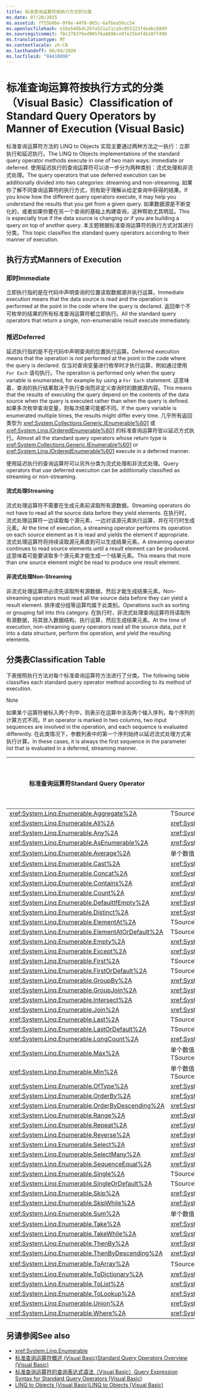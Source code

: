 ```yaml
---
title: 标准查询运算符按执行方式的分类
ms.date: 07/20/2015
ms.assetid: 7f55b0be-9f6e-44f8-865c-6afbea50cc54
ms.openlocfilehash: e1ba5d8bdc2b7a521a11ca5c055323fde4bcb9d9
ms.sourcegitcommit: f8c270376ed905f6a8896ce0fe25b4f4b38ff498
ms.translationtype: MT
ms.contentlocale: zh-CN
ms.lasthandoff: 06/04/2020
ms.locfileid: "84410898"
---
```

# <a name="classification-of-standard-query-operators-by-manner-of-execution-visual-basic"></a><span data-ttu-id="a8be4-102">标准查询运算符按执行方式的分类（Visual Basic）</span><span class="sxs-lookup"><span data-stu-id="a8be4-102">Classification of Standard Query Operators by Manner of Execution (Visual Basic)</span></span>
<span data-ttu-id="a8be4-103">标准查询运算符方法的 LINQ to Objects 实现主要通过两种方法之一执行：立即执行和延迟执行。</span><span class="sxs-lookup"><span data-stu-id="a8be4-103">The LINQ to Objects implementations of the standard query operator methods execute in one of two main ways: immediate or deferred.</span></span> <span data-ttu-id="a8be4-104">使用延迟执行的查询运算符可以进一步分为两种类别：流式处理和非流式处理。</span><span class="sxs-lookup"><span data-stu-id="a8be4-104">The query operators that use deferred execution can be additionally divided into two categories: streaming and non-streaming.</span></span> <span data-ttu-id="a8be4-105">如果你了解不同查询运算符的执行方式，则有助于理解从给定查询中获得的结果。</span><span class="sxs-lookup"><span data-stu-id="a8be4-105">If you know how the different query operators execute, it may help you understand the results that you get from a given query.</span></span> <span data-ttu-id="a8be4-106">如果数据源是不断变化的，或者如果你要在另一个查询的基础上构建查询，这种帮助尤其明显。</span><span class="sxs-lookup"><span data-stu-id="a8be4-106">This is especially true if the data source is changing or if you are building a query on top of another query.</span></span> <span data-ttu-id="a8be4-107">本主题根据标准查询运算符的执行方式对其进行分类。</span><span class="sxs-lookup"><span data-stu-id="a8be4-107">This topic classifies the standard query operators according to their manner of execution.</span></span>  
  
## <a name="manners-of-execution"></a><span data-ttu-id="a8be4-108">执行方式</span><span class="sxs-lookup"><span data-stu-id="a8be4-108">Manners of Execution</span></span>  
  
### <a name="immediate"></a><span data-ttu-id="a8be4-109">即时</span><span class="sxs-lookup"><span data-stu-id="a8be4-109">Immediate</span></span>  
 <span data-ttu-id="a8be4-110">立即执行指的是在代码中声明查询的位置读取数据源并执行运算。</span><span class="sxs-lookup"><span data-stu-id="a8be4-110">Immediate execution means that the data source is read and the operation is performed at the point in the code where the query is declared.</span></span> <span data-ttu-id="a8be4-111">返回单个不可枚举的结果的所有标准查询运算符都立即执行。</span><span class="sxs-lookup"><span data-stu-id="a8be4-111">All the standard query operators that return a single, non-enumerable result execute immediately.</span></span>  
  
### <a name="deferred"></a><span data-ttu-id="a8be4-112">推迟</span><span class="sxs-lookup"><span data-stu-id="a8be4-112">Deferred</span></span>  
 <span data-ttu-id="a8be4-113">延迟执行指的是不在代码中声明查询的位置执行运算。</span><span class="sxs-lookup"><span data-stu-id="a8be4-113">Deferred execution means that the operation is not performed at the point in the code where the query is declared.</span></span> <span data-ttu-id="a8be4-114">仅当对查询变量进行枚举时才执行运算，例如通过使用 `For Each` 语句执行。</span><span class="sxs-lookup"><span data-stu-id="a8be4-114">The operation is performed only when the query variable is enumerated, for example by using a `For Each` statement.</span></span> <span data-ttu-id="a8be4-115">这意味着，查询的执行结果取决于执行查询而非定义查询时的数据源内容。</span><span class="sxs-lookup"><span data-stu-id="a8be4-115">This means that the results of executing the query depend on the contents of the data source when the query is executed rather than when the query is defined.</span></span> <span data-ttu-id="a8be4-116">如果多次枚举查询变量，则每次结果可能都不同。</span><span class="sxs-lookup"><span data-stu-id="a8be4-116">If the query variable is enumerated multiple times, the results might differ every time.</span></span> <span data-ttu-id="a8be4-117">几乎所有返回类型为 <xref:System.Collections.Generic.IEnumerable%601> 或 <xref:System.Linq.IOrderedEnumerable%601> 的标准查询运算符皆以延迟方式执行。</span><span class="sxs-lookup"><span data-stu-id="a8be4-117">Almost all the standard query operators whose return type is <xref:System.Collections.Generic.IEnumerable%601> or <xref:System.Linq.IOrderedEnumerable%601> execute in a deferred manner.</span></span>  
  
 <span data-ttu-id="a8be4-118">使用延迟执行的查询运算符可以另外分类为流式处理和非流式处理。</span><span class="sxs-lookup"><span data-stu-id="a8be4-118">Query operators that use deferred execution can be additionally classified as streaming or non-streaming.</span></span>  
  
#### <a name="streaming"></a><span data-ttu-id="a8be4-119">流式处理</span><span class="sxs-lookup"><span data-stu-id="a8be4-119">Streaming</span></span>  
 <span data-ttu-id="a8be4-120">流式处理运算符不需要在生成元素前读取所有源数据。</span><span class="sxs-lookup"><span data-stu-id="a8be4-120">Streaming operators do not have to read all the source data before they yield elements.</span></span> <span data-ttu-id="a8be4-121">在执行时，流式处理运算符一边读取每个源元素，一边对该源元素执行运算，并在可行时生成元素。</span><span class="sxs-lookup"><span data-stu-id="a8be4-121">At the time of execution, a streaming operator performs its operation on each source element as it is read and yields the element if appropriate.</span></span> <span data-ttu-id="a8be4-122">流式处理运算符将持续读取源元素直到可以生成结果元素。</span><span class="sxs-lookup"><span data-stu-id="a8be4-122">A streaming operator continues to read source elements until a result element can be produced.</span></span> <span data-ttu-id="a8be4-123">这意味着可能要读取多个源元素才能生成一个结果元素。</span><span class="sxs-lookup"><span data-stu-id="a8be4-123">This means that more than one source element might be read to produce one result element.</span></span>  
  
#### <a name="non-streaming"></a><span data-ttu-id="a8be4-124">非流式处理</span><span class="sxs-lookup"><span data-stu-id="a8be4-124">Non-Streaming</span></span>  
 <span data-ttu-id="a8be4-125">非流式处理运算符必须先读取所有源数据，然后才能生成结果元素。</span><span class="sxs-lookup"><span data-stu-id="a8be4-125">Non-streaming operators must read all the source data before they can yield a result element.</span></span> <span data-ttu-id="a8be4-126">排序或分组等运算均属于此类别。</span><span class="sxs-lookup"><span data-stu-id="a8be4-126">Operations such as sorting or grouping fall into this category.</span></span> <span data-ttu-id="a8be4-127">在执行时，非流式处理查询运算符将读取所有源数据，将其放入数据结构，执行运算，然后生成结果元素。</span><span class="sxs-lookup"><span data-stu-id="a8be4-127">At the time of execution, non-streaming query operators read all the source data, put it into a data structure, perform the operation, and yield the resulting elements.</span></span>  
  
## <a name="classification-table"></a><span data-ttu-id="a8be4-128">分类表</span><span class="sxs-lookup"><span data-stu-id="a8be4-128">Classification Table</span></span>  
 <span data-ttu-id="a8be4-129">下表按照执行方法对每个标准查询运算符方法进行了分类。</span><span class="sxs-lookup"><span data-stu-id="a8be4-129">The following table classifies each standard query operator method according to its method of execution.</span></span>  
  
> [!NOTE]
> <span data-ttu-id="a8be4-130">如果某个运算符被标入两个列中，则表示在运算中涉及两个输入序列，每个序列的计算方式不同。</span><span class="sxs-lookup"><span data-stu-id="a8be4-130">If an operator is marked in two columns, two input sequences are involved in the operation, and each sequence is evaluated differently.</span></span> <span data-ttu-id="a8be4-131">在此类情况下，参数列表中的第一个序列始终以延迟流式处理方式来执行计算。</span><span class="sxs-lookup"><span data-stu-id="a8be4-131">In these cases, it is always the first sequence in the parameter list that is evaluated in a deferred, streaming manner.</span></span>  
  
|<span data-ttu-id="a8be4-132">标准查询运算符</span><span class="sxs-lookup"><span data-stu-id="a8be4-132">Standard Query Operator</span></span>|<span data-ttu-id="a8be4-133">返回类型</span><span class="sxs-lookup"><span data-stu-id="a8be4-133">Return Type</span></span>|<span data-ttu-id="a8be4-134">立即执行</span><span class="sxs-lookup"><span data-stu-id="a8be4-134">Immediate Execution</span></span>|<span data-ttu-id="a8be4-135">延迟的流式处理执行</span><span class="sxs-lookup"><span data-stu-id="a8be4-135">Deferred Streaming Execution</span></span>|<span data-ttu-id="a8be4-136">延迟非流式处理执行</span><span class="sxs-lookup"><span data-stu-id="a8be4-136">Deferred Non-Streaming Execution</span></span>|  
|-----------------------------|-----------------|-------------------------|----------------------------------|---------------------------------------|  
|<xref:System.Linq.Enumerable.Aggregate%2A>|<span data-ttu-id="a8be4-137">TSource</span><span class="sxs-lookup"><span data-stu-id="a8be4-137">TSource</span></span>|<span data-ttu-id="a8be4-138">x</span><span class="sxs-lookup"><span data-stu-id="a8be4-138">X</span></span>|||  
|<xref:System.Linq.Enumerable.All%2A>|<xref:System.Boolean>|<span data-ttu-id="a8be4-139">x</span><span class="sxs-lookup"><span data-stu-id="a8be4-139">X</span></span>|||  
|<xref:System.Linq.Enumerable.Any%2A>|<xref:System.Boolean>|<span data-ttu-id="a8be4-140">x</span><span class="sxs-lookup"><span data-stu-id="a8be4-140">X</span></span>|||  
|<xref:System.Linq.Enumerable.AsEnumerable%2A>|<xref:System.Collections.Generic.IEnumerable%601>||<span data-ttu-id="a8be4-141">x</span><span class="sxs-lookup"><span data-stu-id="a8be4-141">X</span></span>||  
|<xref:System.Linq.Enumerable.Average%2A>|<span data-ttu-id="a8be4-142">单个数值</span><span class="sxs-lookup"><span data-stu-id="a8be4-142">Single numeric value</span></span>|<span data-ttu-id="a8be4-143">x</span><span class="sxs-lookup"><span data-stu-id="a8be4-143">X</span></span>|||  
|<xref:System.Linq.Enumerable.Cast%2A>|<xref:System.Collections.Generic.IEnumerable%601>||<span data-ttu-id="a8be4-144">x</span><span class="sxs-lookup"><span data-stu-id="a8be4-144">X</span></span>||  
|<xref:System.Linq.Enumerable.Concat%2A>|<xref:System.Collections.Generic.IEnumerable%601>||<span data-ttu-id="a8be4-145">x</span><span class="sxs-lookup"><span data-stu-id="a8be4-145">X</span></span>||  
|<xref:System.Linq.Enumerable.Contains%2A>|<xref:System.Boolean>|<span data-ttu-id="a8be4-146">x</span><span class="sxs-lookup"><span data-stu-id="a8be4-146">X</span></span>|||  
|<xref:System.Linq.Enumerable.Count%2A>|<xref:System.Int32>|<span data-ttu-id="a8be4-147">x</span><span class="sxs-lookup"><span data-stu-id="a8be4-147">X</span></span>|||  
|<xref:System.Linq.Enumerable.DefaultIfEmpty%2A>|<xref:System.Collections.Generic.IEnumerable%601>||<span data-ttu-id="a8be4-148">x</span><span class="sxs-lookup"><span data-stu-id="a8be4-148">X</span></span>||  
|<xref:System.Linq.Enumerable.Distinct%2A>|<xref:System.Collections.Generic.IEnumerable%601>||<span data-ttu-id="a8be4-149">x</span><span class="sxs-lookup"><span data-stu-id="a8be4-149">X</span></span>||  
|<xref:System.Linq.Enumerable.ElementAt%2A>|<span data-ttu-id="a8be4-150">TSource</span><span class="sxs-lookup"><span data-stu-id="a8be4-150">TSource</span></span>|<span data-ttu-id="a8be4-151">x</span><span class="sxs-lookup"><span data-stu-id="a8be4-151">X</span></span>|||  
|<xref:System.Linq.Enumerable.ElementAtOrDefault%2A>|<span data-ttu-id="a8be4-152">TSource</span><span class="sxs-lookup"><span data-stu-id="a8be4-152">TSource</span></span>|<span data-ttu-id="a8be4-153">x</span><span class="sxs-lookup"><span data-stu-id="a8be4-153">X</span></span>|||  
|<xref:System.Linq.Enumerable.Empty%2A>|<xref:System.Collections.Generic.IEnumerable%601>|<span data-ttu-id="a8be4-154">x</span><span class="sxs-lookup"><span data-stu-id="a8be4-154">X</span></span>|||  
|<xref:System.Linq.Enumerable.Except%2A>|<xref:System.Collections.Generic.IEnumerable%601>||<span data-ttu-id="a8be4-155">x</span><span class="sxs-lookup"><span data-stu-id="a8be4-155">X</span></span>|<span data-ttu-id="a8be4-156">x</span><span class="sxs-lookup"><span data-stu-id="a8be4-156">X</span></span>|  
|<xref:System.Linq.Enumerable.First%2A>|<span data-ttu-id="a8be4-157">TSource</span><span class="sxs-lookup"><span data-stu-id="a8be4-157">TSource</span></span>|<span data-ttu-id="a8be4-158">x</span><span class="sxs-lookup"><span data-stu-id="a8be4-158">X</span></span>|||  
|<xref:System.Linq.Enumerable.FirstOrDefault%2A>|<span data-ttu-id="a8be4-159">TSource</span><span class="sxs-lookup"><span data-stu-id="a8be4-159">TSource</span></span>|<span data-ttu-id="a8be4-160">x</span><span class="sxs-lookup"><span data-stu-id="a8be4-160">X</span></span>|||  
|<xref:System.Linq.Enumerable.GroupBy%2A>|<xref:System.Collections.Generic.IEnumerable%601>|||<span data-ttu-id="a8be4-161">x</span><span class="sxs-lookup"><span data-stu-id="a8be4-161">X</span></span>|  
|<xref:System.Linq.Enumerable.GroupJoin%2A>|<xref:System.Collections.Generic.IEnumerable%601>||<span data-ttu-id="a8be4-162">x</span><span class="sxs-lookup"><span data-stu-id="a8be4-162">X</span></span>|<span data-ttu-id="a8be4-163">x</span><span class="sxs-lookup"><span data-stu-id="a8be4-163">X</span></span>|  
<xref:System.Linq.Enumerable.Intersect%2A>|<xref:System.Collections.Generic.IEnumerable%601>||<span data-ttu-id="a8be4-164">x</span><span class="sxs-lookup"><span data-stu-id="a8be4-164">X</span></span>|<span data-ttu-id="a8be4-165">x</span><span class="sxs-lookup"><span data-stu-id="a8be4-165">X</span></span>|  
|<xref:System.Linq.Enumerable.Join%2A>|<xref:System.Collections.Generic.IEnumerable%601>||<span data-ttu-id="a8be4-166">x</span><span class="sxs-lookup"><span data-stu-id="a8be4-166">X</span></span>|<span data-ttu-id="a8be4-167">x</span><span class="sxs-lookup"><span data-stu-id="a8be4-167">X</span></span>|  
|<xref:System.Linq.Enumerable.Last%2A>|<span data-ttu-id="a8be4-168">TSource</span><span class="sxs-lookup"><span data-stu-id="a8be4-168">TSource</span></span>|<span data-ttu-id="a8be4-169">x</span><span class="sxs-lookup"><span data-stu-id="a8be4-169">X</span></span>|||  
|<xref:System.Linq.Enumerable.LastOrDefault%2A>|<span data-ttu-id="a8be4-170">TSource</span><span class="sxs-lookup"><span data-stu-id="a8be4-170">TSource</span></span>|<span data-ttu-id="a8be4-171">x</span><span class="sxs-lookup"><span data-stu-id="a8be4-171">X</span></span>|||  
|<xref:System.Linq.Enumerable.LongCount%2A>|<xref:System.Int64>|<span data-ttu-id="a8be4-172">x</span><span class="sxs-lookup"><span data-stu-id="a8be4-172">X</span></span>|||  
|<xref:System.Linq.Enumerable.Max%2A>|<span data-ttu-id="a8be4-173">单个数值、TSource 或 TResult</span><span class="sxs-lookup"><span data-stu-id="a8be4-173">Single numeric value, TSource, or TResult</span></span>|<span data-ttu-id="a8be4-174">x</span><span class="sxs-lookup"><span data-stu-id="a8be4-174">X</span></span>|||  
|<xref:System.Linq.Enumerable.Min%2A>|<span data-ttu-id="a8be4-175">单个数值、TSource 或 TResult</span><span class="sxs-lookup"><span data-stu-id="a8be4-175">Single numeric value, TSource, or TResult</span></span>|<span data-ttu-id="a8be4-176">x</span><span class="sxs-lookup"><span data-stu-id="a8be4-176">X</span></span>|||  
|<xref:System.Linq.Enumerable.OfType%2A>|<xref:System.Collections.Generic.IEnumerable%601>||<span data-ttu-id="a8be4-177">x</span><span class="sxs-lookup"><span data-stu-id="a8be4-177">X</span></span>||  
|<xref:System.Linq.Enumerable.OrderBy%2A>|<xref:System.Linq.IOrderedEnumerable%601>|||<span data-ttu-id="a8be4-178">x</span><span class="sxs-lookup"><span data-stu-id="a8be4-178">X</span></span>|  
|<xref:System.Linq.Enumerable.OrderByDescending%2A>|<xref:System.Linq.IOrderedEnumerable%601>|||<span data-ttu-id="a8be4-179">x</span><span class="sxs-lookup"><span data-stu-id="a8be4-179">X</span></span>|  
|<xref:System.Linq.Enumerable.Range%2A>|<xref:System.Collections.Generic.IEnumerable%601>||<span data-ttu-id="a8be4-180">x</span><span class="sxs-lookup"><span data-stu-id="a8be4-180">X</span></span>||  
|<xref:System.Linq.Enumerable.Repeat%2A>|<xref:System.Collections.Generic.IEnumerable%601>||<span data-ttu-id="a8be4-181">x</span><span class="sxs-lookup"><span data-stu-id="a8be4-181">X</span></span>||  
|<xref:System.Linq.Enumerable.Reverse%2A>|<xref:System.Collections.Generic.IEnumerable%601>|||<span data-ttu-id="a8be4-182">x</span><span class="sxs-lookup"><span data-stu-id="a8be4-182">X</span></span>|  
|<xref:System.Linq.Enumerable.Select%2A>|<xref:System.Collections.Generic.IEnumerable%601>||<span data-ttu-id="a8be4-183">x</span><span class="sxs-lookup"><span data-stu-id="a8be4-183">X</span></span>||  
|<xref:System.Linq.Enumerable.SelectMany%2A>|<xref:System.Collections.Generic.IEnumerable%601>||<span data-ttu-id="a8be4-184">x</span><span class="sxs-lookup"><span data-stu-id="a8be4-184">X</span></span>||  
|<xref:System.Linq.Enumerable.SequenceEqual%2A>|<xref:System.Boolean>|<span data-ttu-id="a8be4-185">x</span><span class="sxs-lookup"><span data-stu-id="a8be4-185">X</span></span>|||  
|<xref:System.Linq.Enumerable.Single%2A>|<span data-ttu-id="a8be4-186">TSource</span><span class="sxs-lookup"><span data-stu-id="a8be4-186">TSource</span></span>|<span data-ttu-id="a8be4-187">x</span><span class="sxs-lookup"><span data-stu-id="a8be4-187">X</span></span>|||  
|<xref:System.Linq.Enumerable.SingleOrDefault%2A>|<span data-ttu-id="a8be4-188">TSource</span><span class="sxs-lookup"><span data-stu-id="a8be4-188">TSource</span></span>|<span data-ttu-id="a8be4-189">x</span><span class="sxs-lookup"><span data-stu-id="a8be4-189">X</span></span>|||  
|<xref:System.Linq.Enumerable.Skip%2A>|<xref:System.Collections.Generic.IEnumerable%601>||<span data-ttu-id="a8be4-190">x</span><span class="sxs-lookup"><span data-stu-id="a8be4-190">X</span></span>||  
|<xref:System.Linq.Enumerable.SkipWhile%2A>|<xref:System.Collections.Generic.IEnumerable%601>||<span data-ttu-id="a8be4-191">x</span><span class="sxs-lookup"><span data-stu-id="a8be4-191">X</span></span>||  
|<xref:System.Linq.Enumerable.Sum%2A>|<span data-ttu-id="a8be4-192">单个数值</span><span class="sxs-lookup"><span data-stu-id="a8be4-192">Single numeric value</span></span>|<span data-ttu-id="a8be4-193">x</span><span class="sxs-lookup"><span data-stu-id="a8be4-193">X</span></span>|||  
|<xref:System.Linq.Enumerable.Take%2A>|<xref:System.Collections.Generic.IEnumerable%601>||<span data-ttu-id="a8be4-194">x</span><span class="sxs-lookup"><span data-stu-id="a8be4-194">X</span></span>||  
<xref:System.Linq.Enumerable.TakeWhile%2A>|<xref:System.Collections.Generic.IEnumerable%601>||<span data-ttu-id="a8be4-195">x</span><span class="sxs-lookup"><span data-stu-id="a8be4-195">X</span></span>||  
|<xref:System.Linq.Enumerable.ThenBy%2A>|<xref:System.Linq.IOrderedEnumerable%601>|||<span data-ttu-id="a8be4-196">x</span><span class="sxs-lookup"><span data-stu-id="a8be4-196">X</span></span>|  
|<xref:System.Linq.Enumerable.ThenByDescending%2A>|<xref:System.Linq.IOrderedEnumerable%601>|||<span data-ttu-id="a8be4-197">x</span><span class="sxs-lookup"><span data-stu-id="a8be4-197">X</span></span>|  
|<xref:System.Linq.Enumerable.ToArray%2A>|<span data-ttu-id="a8be4-198">TSource 数组</span><span class="sxs-lookup"><span data-stu-id="a8be4-198">TSource array</span></span>|<span data-ttu-id="a8be4-199">x</span><span class="sxs-lookup"><span data-stu-id="a8be4-199">X</span></span>|||  
|<xref:System.Linq.Enumerable.ToDictionary%2A>|<xref:System.Collections.Generic.Dictionary%602>|<span data-ttu-id="a8be4-200">x</span><span class="sxs-lookup"><span data-stu-id="a8be4-200">X</span></span>|||  
|<xref:System.Linq.Enumerable.ToList%2A>|<xref:System.Collections.Generic.IList%601>|<span data-ttu-id="a8be4-201">x</span><span class="sxs-lookup"><span data-stu-id="a8be4-201">X</span></span>|||  
|<xref:System.Linq.Enumerable.ToLookup%2A>|<xref:System.Linq.ILookup%602>|<span data-ttu-id="a8be4-202">x</span><span class="sxs-lookup"><span data-stu-id="a8be4-202">X</span></span>|||  
|<xref:System.Linq.Enumerable.Union%2A>|<xref:System.Collections.Generic.IEnumerable%601>||<span data-ttu-id="a8be4-203">x</span><span class="sxs-lookup"><span data-stu-id="a8be4-203">X</span></span>||  
|<xref:System.Linq.Enumerable.Where%2A>|<xref:System.Collections.Generic.IEnumerable%601>||<span data-ttu-id="a8be4-204">x</span><span class="sxs-lookup"><span data-stu-id="a8be4-204">X</span></span>||  
  
## <a name="see-also"></a><span data-ttu-id="a8be4-205">另请参阅</span><span class="sxs-lookup"><span data-stu-id="a8be4-205">See also</span></span>

- <xref:System.Linq.Enumerable>
- [<span data-ttu-id="a8be4-206">标准查询运算符概述 (Visual Basic)</span><span class="sxs-lookup"><span data-stu-id="a8be4-206">Standard Query Operators Overview (Visual Basic)</span></span>](standard-query-operators-overview.md)
- [<span data-ttu-id="a8be4-207">标准查询运算符的查询表达式语法（Visual Basic）</span><span class="sxs-lookup"><span data-stu-id="a8be4-207">Query Expression Syntax for Standard Query Operators (Visual Basic)</span></span>](query-expression-syntax-for-standard-query-operators.md)
- [<span data-ttu-id="a8be4-208">LINQ to Objects (Visual Basic)</span><span class="sxs-lookup"><span data-stu-id="a8be4-208">LINQ to Objects (Visual Basic)</span></span>](linq-to-objects.md)
